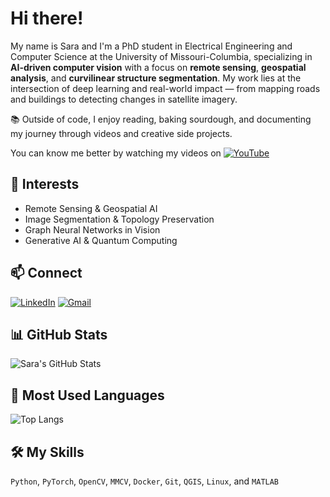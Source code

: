 # Hi there!

My name is Sara and I'm a PhD student in Electrical Engineering and Computer Science at the University of Missouri-Columbia, specializing in **AI-driven computer vision** with a focus on **remote sensing**, **geospatial analysis**, and **curvilinear structure segmentation**. My work lies at the intersection of deep learning and real-world impact — from mapping roads and buildings to detecting changes in satellite imagery.

📚 Outside of code, I enjoy reading, baking sourdough, and documenting my journey through videos and creative side projects.

You can know me better by watching my videos on
[![YouTube](https://img.shields.io/badge/-youtube-red?style=flat&logo=youtube)]([saraashojaeii@gmail.com](https://www.youtube.com/channel/UCpAOVAk5CZ6DGtBnJQr50pw))

## 🔬 Interests
- Remote Sensing & Geospatial AI
- Image Segmentation & Topology Preservation
- Graph Neural Networks in Vision
- Generative AI & Quantum Computing

## 📫 Connect
[![LinkedIn](https://img.shields.io/badge/-LinkedIn-blue?style=flat&logo=linkedin)]([https://www.linkedin.com/in/YOUR-LINKEDIN/](https://www.linkedin.com/in/sarashojaei/))
[![Gmail](https://img.shields.io/badge/-Gmail-red?style=flat&logo=gmail)](saraashojaeii@gmail.com)

## 📊 GitHub Stats
![Sara's GitHub Stats](https://github-readme-stats.vercel.app/api?username=saraashojaeii&show_icons=true&theme=default&count_private=true)

## 🔧 Most Used Languages
![Top Langs](https://github-readme-stats.vercel.app/api/top-langs/?username=saraashojaeii&layout=compact&hide=html,css)

## 🛠 My Skills
`Python`, `PyTorch`, `OpenCV`, `MMCV`, `Docker`, `Git`, `QGIS`, `Linux`, and `MATLAB`
